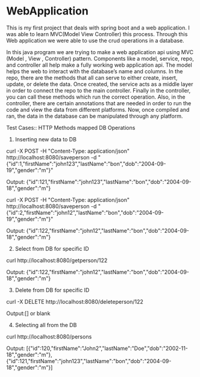 # WebApplication

This is my first project that deals with spring boot and a web application. I was able to learn MVC(Model View Controller)
this process. Through this Web application we were able to use the crud operations in a database.




In this java program we are trying to make a web application api using MVC (Model , View , Controller) pattern. Components like a model, service, repo, and controller all help make a fully working web application api. The model helps the web to interact with the database’s name and columns. In the repo, there are the methods that all can serve to either create, insert, update, or delete the data. Once created, the service acts as a middle layer in order to connect the repo to the main controller. Finally in the controller, you can call these methods which run the correct operation. Also, in the controller, there are certain annotations that are needed in order to run the code and view the data from different platforms. Now, once compiled and ran, the data in the database can be manipulated through any platform.

Test Cases:: HTTP Methods mapped DB Operations

1. Inserting new data to DB

curl -X POST -H "Content-Type: application/json" http://localhost:8080/saveperson -d 
"{\"id\":1,\"firstName\":\"john123\",\"lastName\":\"bon\",\"dob\":\"2004-09-19\",\"gender\":\"m\"}"

Output:
{"id":121,"firstName":"john123","lastName":"bon","dob":"2004-09-18","gender":"m"}

 curl -X POST -H "Content-Type: application/json" http://localhost:8080/saveperson -d 
"{\"id\":2,\"firstName\":\"john12\",\"lastName\":\"bon\",\"dob\":\"2004-09-19\",\"gender\":\"m\"}"

Output:
{"id":122,"firstName":"john12","lastName":"bon","dob":"2004-09-18","gender":"m"}


2. Select from DB for specific ID

curl http://localhost:8080/getperson/122

Output:
{"id":122,"firstName":"john12","lastName":"bon","dob":"2004-09-18","gender":"m"}


3. Delete from DB for specific ID

curl -X DELETE  http://localhost:8080/deleteperson/122

Output:[] or blank



4. Selecting all from the DB

curl http://localhost:8080/persons

Output:
[{"id":120,"firstName":"John2","lastName":"Doe","dob":"2002-11-18","gender":"m"},{"id":121,"firstName":"john123","lastName":"bon","dob":"2004-09-18","gender":"m"}]

